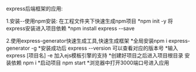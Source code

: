express后端框架的应用:

1.安装--使用npm安装:
在工程文件夹下快速生成npm项目
*npm init -y
将express安装进入项目依赖
*npm install express --save

2.使用express-generator快速生成工具,快速生成框架
*全局安装npm i express-generator -g
*安装成功后 express --version 可以查看对应的版本号
*输入express [项目名] -e 加入ejs模板引擎的支持
*创建好项目之后进入项目根目录 安装依赖 npm i
*启动项目 npm start
*浏览器中打开3000端口号进入应用